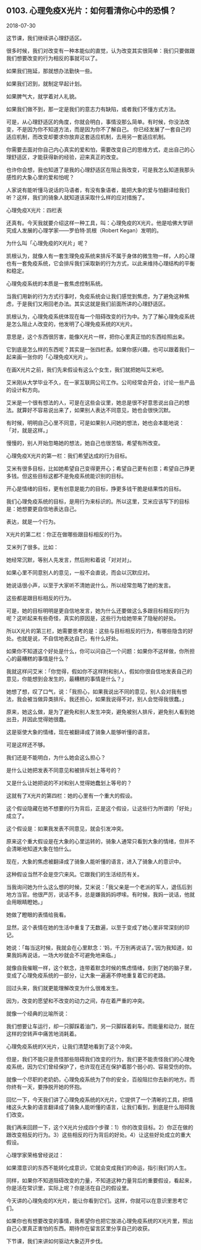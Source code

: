 ## 0103. 心理免疫X光片：如何看清你心中的恐惧？

2018-07-30

这节课，我们继续讲心理舒适区。

很多时候，我们对改变有一种本能似的直觉，认为改变其实很简单：我们只要做跟我们想要改变的行为相反的事就可以了。

如果我们拖延，那就想办法勤快一些。

如果我们迟到，就制定早起计划。

如果脾气大，就学着对人礼貌。

如果我们做不到，那一定是我们的意志力有缺陷，或者我们不懂方式方法。

可是，从心理舒适区的角度，你就会明白，事情没那么简单。有时候，你没法改变，不是因为你不知道方法，而是因为你不了解自己。
你已经发展了一套自己的适应机制，而改变却要求你放弃这套适应机制，去用另一套适应机制。

你需要去面对你自己内心真实的爱和怕，需要改变自己的思维方式，走出自己的心理舒适区，才能获得新的经验，迎来真正的改变。

也许你会想，我也知道了是我的心理舒适区在阻止我改变，可是我怎么知道我那头感性的大象心里的爱和怕呢？

人家说有能听懂马说话的马语者，有没有象语者，能把大象的爱与怕翻译给我们听？这样，我们的骑象人就知道该采取什么样的应对措施了。

心理免疫X光片：四栏表

还真有。今天我就要介绍这样一种工具，叫：心理免疫的X光片。他是哈佛大学研究成人发展的心理学家——罗伯特·凯根（Robert Kegan）发明的。

为什么叫「心理免疫的X光片」呢？

凯根认为，就像人有一套生理免疫系统来排斥不属于身体的微生物一样，人的心理也有一套免疫系统，它会排斥我们采取新的行为方式，以此来维持心理结构的平衡和稳定。

心理免疫系统的本质是一套焦虑控制系统。

当我们用新的行为方式行事时，免疫系统会让我们感觉到焦虑，为了避免这种焦虑，于是我们又用回老办法。其实这就是我们前面所讲的心理舒适区。

凯根认为，心理免疫系统体现在每一个阻碍改变的行为中。为了了解心理免疫系统是怎么阻止人改变的，他发明了心理免疫系统的X光片。

意思是，这个东西很厉害，能像X光片一样，把你心里真正怕的东西给照出来。

它到底是怎么样的东西呢？其实是一张四栏表。如果你感兴趣，也可以跟着我们一起来画一张你的「心理免疫X光片」。

在画X光片之前，我们先来假设有这么个女生，我们就把她叫艾米吧。

艾米刚从大学毕业不久，在一家互联网公司工作。公司经常会开会，讨论一些产品的设计和方向。

艾米是一个很有想法的人，可是在这些会议里，她总是很不好意思说出自己的想法。就算好不容易说出来了，如果别人表达不同意见，她也会很快沉默。

有时候，明明自己心里不同意，可是如果别人问她的想法，她也会本能地说：「对，就是这样。」

慢慢的，别人开始忽略她的想法，她自己也很苦恼，希望有所改变。

心理免疫X光片的第一栏：我们希望达成的行为目标。

艾米有很多目标，比如她希望自己变得更开心；希望自己更有创意；希望自己挣更多钱。但这些目标这都不是免疫系统能识别的目标。

开心是情绪的目标，更有创意是能力的目标，挣更多钱干脆是结果性的目标。

我们心理免疫系统的目标，是用行为来标识的。所以这里，艾米应该写下的目标是：她想要更自信地表达自己。

表达，就是一个行为。

X光片的第二栏：你正在做哪些跟目标相反的行为。

艾米列了很多。比如：

她经常沉默，等别人先发言，然后附和着说「对对对」。

如果心里不同意别人的意见，一般不会直说，而会以沉默应对。

她说话很小声，以至于大家听不清她说什么，所以经常忽略了她的发言。

这些都是跟目标相反的行为。

可是，她的目标明明是更自信地发言，她为什么还要做这么多跟目标相反的行为呢？这听起来有些奇怪，真实的原因是，这些行为给她带来了隐秘的好处。

所以X光片的第三栏，她需要思考的是：这些与目标相反的行为，有哪些隐含的好处。也就是说，不自信地表达自己，有什么好处。

如果你不知道这个好处是什么，你可以问自己一个问题：如果你不这样做，你所担心的最糟糕的事情是什么？

我就这样问艾米：「你觉得，假如你不这样附和别人，假如你很自信地发表自己的意见，你能想到会发生的，最糟糕的事情是什么？」

她想了想，叹了口气，说：「我担心，如果我说出不同的意见，别人会对我有想法，我会被当做异类排斥。我还担心，如果我说得不对，别人会觉得我很蠢。」

原来，她这么做，是为了避免和别人发生冲突，避免被别人排斥，避免别人看到她出丑，并因此觉得她很蠢。

这是驱使大象的情绪，现在被翻译成了骑象人能够听懂的语言。

可是这样还不够。

我们还是不能明白，为什么她会这么担心？

是什么让她把发表不同意见和被排斥划上等号的？

又是什么让她把说的不对和别人觉得她蠢划上等号的？

这就有了X光片的第四栏：她的心里有一个重大的假设。

这个假设隐藏在她不想要的行为背后，正是这个假设，让这些行为所谓的「好处」成立了。

这个假设是：如果我发表不同意见，就会引发冲突。

原来这个重大假设是在大象的心里运转的，骑象人通常只看到大象的情绪，但并不会清晰地知道大象在怕什么。

现在，大象的焦虑被翻译成了骑象人能听懂的语言，进入了骑象人的意识中。

这种假设当然不会是空穴来风。它跟我们的生活经历有关。

当我询问她为什么这么想的时候，艾米说：「我父亲是一个老派的军人，退伍后到地方当官。他很严厉，说话不多，总是嫌我妈妈啰嗦。有时候，我妈一说话，他就会用眼睛瞪她。」

她做了瞪眼的表情给我看。

显然，这个表情在她的生活中重复了无数遍，以至于变成了她心里非常深刻的印记。

她说：「每当这时候，我就会在心里默念：‘妈，千万别再说话了。’因为我知道，如果我妈再说话，一场大吵就会不可避免地来临。」

就像自我催眠一样，这个默念，连带着默念时候的焦虑情绪，刻到了她的脑子里，变成了心理免疫系统的一部分，让大象一遍遍不停地重复着它的老路。

回过头来，我们就更能理解改变为什么很难发生。

因为，改变的愿望和不改变的动力之间，存在着严重的冲突。

就像一个经典的比喻所说：

我们想要让车运行，却一只脚踩着油门，另一只脚踩着刹车。而能量和动力，就在这样的空转声中痛苦地消耗着。

心理免疫系统的X光片，让我们清楚地看到了这个冲突。

但是，我们不能只是责怪那些阻碍我们改变的行为，我们更不能责怪我们的心理免疫系统，因为它们曾经保护了，也许现在还在保护着那个弱小的、容易受伤的你。

就像一个尽职的老奶奶，心理免疫系统为了你的安全，百般阻拦你去新的地方。而你终有一天，要挣脱开她的怀抱。

回忆一下，今天我们讲了心理免疫系统的X光片，它提供了一个清晰的工具，把情绪这头大象的语言翻译成了骑象人能听懂的语言，让我们看到，到底是什么阻碍我们改变。

我们再来回顾一下，这个X光片分成四个步骤：1）你的改变目标。2）你正在做的跟改变相反的行为。3）这些相反的行为背后的好处。4）让这些好处成立的重大假设。

心理学家荣格曾经说过：

如果潜意识的东西不能转化成意识，它就会变成我们的命运，指引我们的人生。

同样，如果你不知道阻碍改变的力量，不知道这种力量背后的重要假设，看起来，你是活在常识里，实际上呢？你是活在自己的假设里。

今天讲的心理免疫的X光片，能让你看到它们。这样，你就可以在意识里思考它们。

如果你也有想要改变的事情，我希望你也把它放进心理免疫系统的X光片里，照出自己心里真正害怕的东西。期待你在留言区里分享自己的收获。

下节课，我们来讲如何驱动大象迈开步伐。